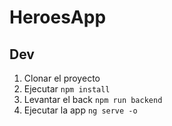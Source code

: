 # HeroesApp

## Dev

1. Clonar el proyecto
2. Ejecutar ``npm install``
3. Levantar el back ``npm run backend``
4. Ejecutar la app ``ng serve -o``